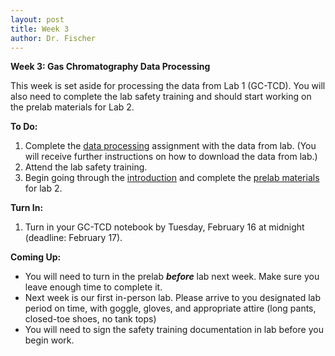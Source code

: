 ```yaml
---
layout: post
title: Week 3
author: Dr. Fischer
---
```


**Week 3: Gas Chromatography Data Processing**

This week is set aside for processing the data from Lab 1 (GC-TCD).  You will also need to complete the lab safety training and should start working on the prelab materials for Lab 2.

**To Do:**

1. Complete the [data processing](https://chem370.github.io/gc-tcd/data-processing) assignment with the data from lab.  (You will receive further instructions on how to download the data from lab.)
1. Attend the lab safety training.
1. Begin going through the [introduction](https://chem370.github.io/uv-vis/) and complete the [prelab materials](https://chem370.github.io/uv-vis/prelab) for lab 2.

**Turn In:**

1. Turn in your GC-TCD notebook by Tuesday, February 16 at midnight (deadline: February 17).

**Coming Up:**

- You will need to turn in the prelab ***before*** lab next week.  Make sure you leave enough time to complete it.
- Next week is our first in-person lab.  Please arrive to you designated lab period on time, with goggle, gloves, and appropriate attire (long pants, closed-toe shoes, no tank tops)
- You will need to sign the safety training documentation in lab before you begin work.
